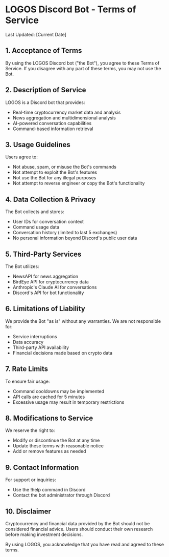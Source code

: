 # LOGOS Discord Bot - Terms of Service

Last Updated: [Current Date]

## 1. Acceptance of Terms

By using the LOGOS Discord bot ("the Bot"), you agree to these Terms of Service. If you disagree with any part of these terms, you may not use the Bot.

## 2. Description of Service

LOGOS is a Discord bot that provides:
- Real-time cryptocurrency market data and analysis
- News aggregation and multidimensional analysis
- AI-powered conversation capabilities
- Command-based information retrieval

## 3. Usage Guidelines

Users agree to:
- Not abuse, spam, or misuse the Bot's commands
- Not attempt to exploit the Bot's features
- Not use the Bot for any illegal purposes
- Not attempt to reverse engineer or copy the Bot's functionality

## 4. Data Collection & Privacy

The Bot collects and stores:
- User IDs for conversation context
- Command usage data
- Conversation history (limited to last 5 exchanges)
- No personal information beyond Discord's public user data

## 5. Third-Party Services

The Bot utilizes:
- NewsAPI for news aggregation
- BirdEye API for cryptocurrency data
- Anthropic's Claude AI for conversations
- Discord's API for bot functionality

## 6. Limitations of Liability

We provide the Bot "as is" without any warranties. We are not responsible for:
- Service interruptions
- Data accuracy
- Third-party API availability
- Financial decisions made based on crypto data

## 7. Rate Limits

To ensure fair usage:
- Command cooldowns may be implemented
- API calls are cached for 5 minutes
- Excessive usage may result in temporary restrictions

## 8. Modifications to Service

We reserve the right to:
- Modify or discontinue the Bot at any time
- Update these terms with reasonable notice
- Add or remove features as needed

## 9. Contact Information

For support or inquiries:
- Use the !help command in Discord
- Contact the bot administrator through Discord

## 10. Disclaimer

Cryptocurrency and financial data provided by the Bot should not be considered financial advice. Users should conduct their own research before making investment decisions.

By using LOGOS, you acknowledge that you have read and agreed to these terms.
